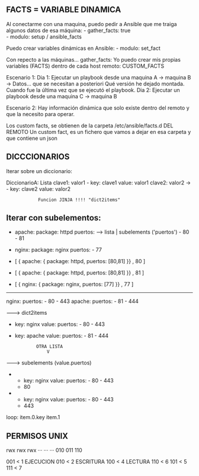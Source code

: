 FACTS = VARIABLE DINAMICA
------------------------------

Al conectarme con una maquina, puedo pedir a Ansible que me traiga algunos datos de esa máquina:
    - gather_facts: true        \
    - modulo: setup             /   ansible_facts

Puedo crear variables dinámicas en Ansible:
    - modulo: set_fact

Con repecto a las máquinas... gather_facts: 
    Yo puedo crear mis propias variables (FACTS) dentro de cada host remoto: CUSTOM_FACTS
    
Escenario 1:
    Dia 1: Ejecutar un playbook desde una maquina A -> maquina B -> Datos... que se necesitan a posteriori
        Qué versión he dejado montada.
        Cuando fue la última vez que se ejecutó el playbook.
    Dia 2: Ejecutar un playbook desde una maquina C -> maquina B

Escenario 2:
    Hay información dinámica que solo existe dentro del remoto y que la necesito para operar.

Los custom facts, se obtienen de la carpeta /etc/ansible/facts.d DEL REMOTO
Un custom fact, es un fichero que vamos a dejar en esa carpeta y que contiene un json

DICCCIONARIOS
---------------
Iterar sobre un diccionario:

DiccionarioA:               Lista
    clave1: valor1              - key: clave1
                                  value: valor1
    clave2: valor2   ->         - key: clave2
                                  value: valor2
    
                Funcion JINJA !!!! "dict2items"
    


Iterar con subelementos:
---------------------------
- apache:
    package: httpd
    puertos:    -->    lista | subelements ('puertos')
        - 80
        - 81
- nginx:
    package: nginx
    puertos:
        - 77

- [ { apache: { package: httpd, puertos: [80,81] }} , 80 ]
- [ { apache: { package: httpd, puertos: [80,81] }} , 81 ]
- [ { nginx: { package: nginx, puertos: [77] }} , 77 ]


-----------

nginx:
    puertos: 
        - 80
        - 443
apache:
    puertos: 
        - 81
        - 444

---> dict2items
-   key:    nginx
    value:
            puertos: 
                - 80
                - 443
-   key:    apache
    value:
            puertos: 
                - 81
                - 444

                OTRA LISTA
                    V 
---> subelements (value.puertos)
-   -   key:    nginx
        value:
            puertos: 
                - 80
                - 443
    -   80
    
-   -   key:    nginx
        value:
            puertos: 
                - 80
                - 443
    -   443

loop: item.0.key
      item.1
      
      
PERMISOS UNIX
--------------
rwx rwx rwx
··· ··· ···
010 011 110

001 < 1 EJECUCION
010 < 2 ESCRITURA
100 < 4 LECTURA
110 < 6
101 < 5 
111 < 7







